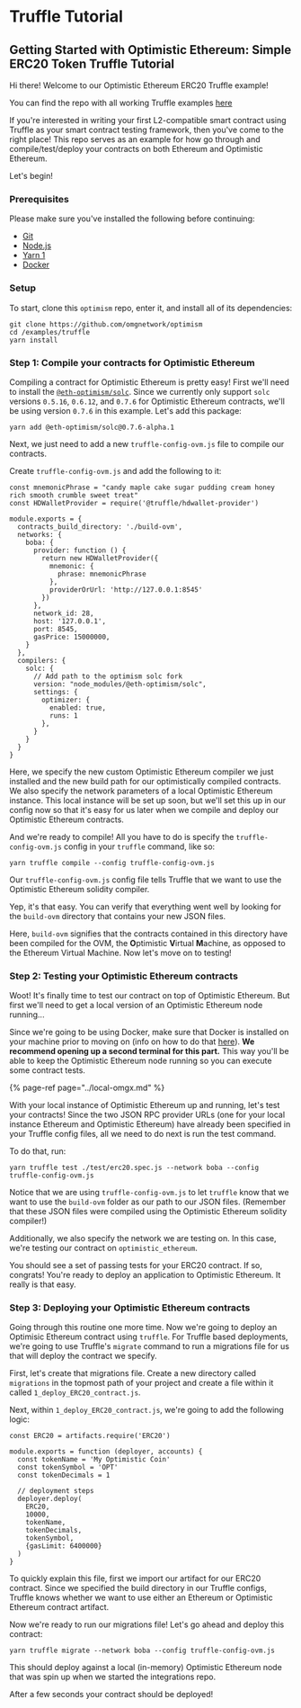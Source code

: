 # Truffle Tutorial

## Getting Started with Optimistic Ethereum: Simple ERC20 Token Truffle Tutorial

Hi there! Welcome to our Optimistic Ethereum ERC20 Truffle example!

You can find the repo with all working Truffle examples [here](https://github.com/omgnetwork/optimism/tree/develop/examples/truffle)

If you're interested in writing your first L2-compatible smart contract using Truffle as your smart contract testing framework, then you've come to the right place! This repo serves as an example for how go through and compile/test/deploy your contracts on both Ethereum and Optimistic Ethereum.

Let's begin!

### Prerequisites

Please make sure you've installed the following before continuing:

* [Git](https://git-scm.com/book/en/v2/Getting-Started-Installing-Git)
* [Node.js](https://nodejs.org/en/download/)
* [Yarn 1](https://classic.yarnpkg.com/en/docs/install#mac-stable)
* [Docker](https://docs.docker.com/engine/install/)

### Setup

To start, clone this `optimism` repo, enter it, and install all of its dependencies:

```text
git clone https://github.com/omgnetwork/optimism
cd /examples/truffle
yarn install
```

### Step 1: Compile your contracts for Optimistic Ethereum

Compiling a contract for Optimistic Ethereum is pretty easy! First we'll need to install the [`@eth-optimism/solc`](https://www.npmjs.com/package/@eth-optimism/solc). Since we currently only support `solc` versions `0.5.16`, `0.6.12`, and `0.7.6` for Optimistic Ethereum contracts, we'll be using version `0.7.6` in this example. Let's add this package:

```text
yarn add @eth-optimism/solc@0.7.6-alpha.1
```

Next, we just need to add a new `truffle-config-ovm.js` file to compile our contracts.

Create `truffle-config-ovm.js` and add the following to it:

```text
const mnemonicPhrase = "candy maple cake sugar pudding cream honey rich smooth crumble sweet treat"
const HDWalletProvider = require('@truffle/hdwallet-provider')

module.exports = {
  contracts_build_directory: './build-ovm',
  networks: {
    boba: {
      provider: function () {
        return new HDWalletProvider({
          mnemonic: {
            phrase: mnemonicPhrase
          },
          providerOrUrl: 'http://127.0.0.1:8545'
        })
      },
      network_id: 28,
      host: '127.0.0.1',
      port: 8545,
      gasPrice: 15000000,
    }
  },
  compilers: {
    solc: {
      // Add path to the optimism solc fork
      version: "node_modules/@eth-optimism/solc",
      settings: {
        optimizer: {
          enabled: true,
          runs: 1
        },
      }
    }
  }
}
```

Here, we specify the new custom Optimistic Ethereum compiler we just installed and the new build path for our optimistically compiled contracts. We also specify the network parameters of a local Optimistic Ethereum instance. This local instance will be set up soon, but we'll set this up in our config now so that it's easy for us later when we compile and deploy our Optimistic Ethereum contracts.

And we're ready to compile! All you have to do is specify the `truffle-config-ovm.js` config in your `truffle` command, like so:

```text
yarn truffle compile --config truffle-config-ovm.js
```

Our `truffle-config-ovm.js` config file tells Truffle that we want to use the Optimistic Ethereum solidity compiler.

Yep, it's that easy. You can verify that everything went well by looking for the `build-ovm` directory that contains your new JSON files.

Here, `build-ovm` signifies that the contracts contained in this directory have been compiled for the OVM, the **O**ptimistic **V**irtual **M**achine, as opposed to the Ethereum Virtual Machine. Now let's move on to testing!

### Step 2: Testing your Optimistic Ethereum contracts

Woot! It's finally time to test our contract on top of Optimistic Ethereum. But first we'll need to get a local version of an Optimistic Ethereum node running...

Since we're going to be using Docker, make sure that Docker is installed on your machine prior to moving on \(info on how to do that [here](https://docs.docker.com/engine/install/)\). **We recommend opening up a second terminal for this part.** This way you'll be able to keep the Optimistic Ethereum node running so you can execute some contract tests.

{% page-ref page="../local-omgx.md" %}

With your local instance of Optimistic Ethereum up and running, let's test your contracts! Since the two JSON RPC provider URLs \(one for your local instance Ethereum and Optimistic Ethereum\) have already been specified in your Truffle config files, all we need to do next is run the test command.

To do that, run:

```text
yarn truffle test ./test/erc20.spec.js --network boba --config truffle-config-ovm.js
```

Notice that we are using `truffle-config-ovm.js` to let `truffle` know that we want to use the `build-ovm` folder as our path to our JSON files. \(Remember that these JSON files were compiled using the Optimistic Ethereum solidity compiler!\)

Additionally, we also specify the network we are testing on. In this case, we're testing our contract on `optimistic_ethereum`.

You should see a set of passing tests for your ERC20 contract. If so, congrats! You're ready to deploy an application to Optimistic Ethereum. It really is that easy.

### Step 3: Deploying your Optimistic Ethereum contracts

Going through this routine one more time. Now we're going to deploy an Optimisic Ethereum contract using `truffle`. For Truffle based deployments, we're going to use Truffle's `migrate` command to run a migrations file for us that will deploy the contract we specify.

First, let's create that migrations file. Create a new directory called `migrations` in the topmost path of your project and create a file within it called `1_deploy_ERC20_contract.js`.

Next, within `1_deploy_ERC20_contract.js`, we're going to add the following logic:

```text
const ERC20 = artifacts.require('ERC20')

module.exports = function (deployer, accounts) {
  const tokenName = 'My Optimistic Coin'
  const tokenSymbol = 'OPT'
  const tokenDecimals = 1

  // deployment steps
  deployer.deploy(
    ERC20, 
    10000, 
    tokenName, 
    tokenDecimals, 
    tokenSymbol,
    {gasLimit: 6400000}
  )
}
```

To quickly explain this file, first we import our artifact for our ERC20 contract. Since we specified the build directory in our Truffle configs, Truffle knows whether we want to use either an Ethereum or Optimistic Ethereum contract artifact.

Now we're ready to run our migrations file! Let's go ahead and deploy this contract:

```text
yarn truffle migrate --network boba --config truffle-config-ovm.js
```

This should deploy against a local \(in-memory\) Optimistic Ethereum node that was spin up when we started the integrations repo.

After a few seconds your contract should be deployed! 

